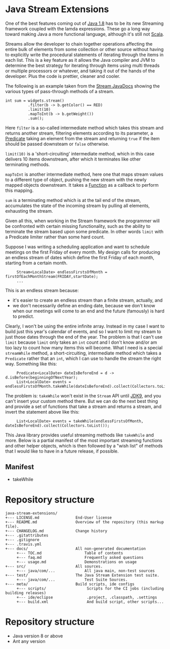 # Java Stream Extensions

One of the best features coming out of [Java 1.8](http://docs.oracle.com/javase/8/docs/api/) has to be its new Streaming framework coupled with the lamda expressions. These go a long way toward making Java a more functional language, although it's still
not [Scala](http://www.scala-lang.org).

Streams allow the developer to chain together operations affecting the entire bulk of elements from some collection or other source without having to explicitly write the procedural statements of iterating through the items in each list. This is a key feature as it allows the Java compiler and JVM to determine the best strategy for iterating through items using multi threads or multiple processors or whatever, and taking it out of the hands of the developer.  Plus the code is prettier, cleaner and cooler.

The following is an  example taken from the [Stream JavaDocs](http://docs.oracle.com/javase/8/docs/api/java/util/stream/package-summary.html) showing the various types of pass-through methods of a stream.
```
int sum = widgets.stream()
          .filter(b -> b.getColor() == RED)
          .limit(10)
          .mapToInt(b -> b.getWeight())
          .sum();
```
Here `filter` is a so-called intermediate method which takes this stream and returns another stream, filtering elements according to its parameter, a  [Predicate](http://docs.oracle.com/javase/8/docs/api/java/util/function/Predicate.html) taking an element from the stream and returning `true` if the item should be passed downsteam or `false` otherwise.

`limit(10)` is a 'short-circuiting' intermediate method, which in this case delivers 10 items downstream, after which it terminates like other terminating methods.

`mapToInt` is another intermediate method, here one that maps stream values to a different type of object, pushing the new stream with the newly mapped objects downstream. It takes a [Function](http://docs.oracle.com/javase/8/docs/api/java/util/function/Function.html) as a callback to perform this mapping.

`sum` is a terminating method which is at the tail end of the stream, accumulates the state of the incoming stream by pulling all elements, exhausting the stream.

Given all this, when working in the Stream framework the programmer will be confronted with certain missing functionality, such as the ability to terminate the stream based upon some predicate. In other words `limit` with a Predicate limiter rather than some hard count.

Suppose I was writing a scheduling application and want to schedule meetings on the first Friday of every month.  My design calls for producing an endless stream of dates which define the first Friday of each month, starting from a certain month. 
```
     Stream<LocalDate> endlessFirstsOfMonth = firstOfEachMonthStream(FRIDAY,startDate);
     ...
```
This is an endless stream because:
* it's easier to create an endless stream than a finite stream, actually, and 
* we don't necessarily define an ending date, because we don't know when our meetings will come to an end and the future (famously) is hard to predict.

Clearly, I won't be using the entire infinite array. Instead in my case I want to build just this year's calendar of events, and so I want to limit my stream to just those dates through the end of the year. The problem is that I can't use `limit` because `limit` only takes an `int` count and I don't know and/or am too lazy to count how many items this will become.
What I need is a special `streamWhile` method, a short-circuiting, intermediate method which takes a `Predicate` rather that an `int`, which I can use to handle the stream the right way. Something like this:
```
     Predicate<LocalDate> dateIsBeforeEnd = d -> d.isBefore(beginningOfNextYear);
     List<LocalDate> events = endlessFirstsOfMonth.takeWhile(dateIsBeforeEnd).collect(Collectors.toList());
```
The problem is: `takeWhile` won't exist in the `Stream` API until [JDK9](http://download.java.net/jdk9/docs/api/java/util/stream/Stream.html#takeWhile-java.util.function.Predicate-), and you can't insert your custom method there.
But we can do the next best thing and provide a set of functions that take a stream and returns a stream, and invert the statement above like this:
```
     List<LocalDate> events = takeWhile(endlessFirstsOfMonth, dateIsBeforeEnd).collect(Collectors.toList());
```
This Java library provides useful streaming methods like `takeWhile` and more. Below is a partial manifest of the most important streaming functions and other helper objects, which is then followed by a "wish list" of methods that I would like to have in a future release, if possible.

## Manifest

* takeWhile

# Repository structure

```
java-stream-extensions/
+--- LICENSE.md                End-User license
+--- README.md                 Overview of the repository (this markup file).
+--- CHANGELOG.md              Change history
+--- .gitattributes
+--- .gitignore
+--- .travis.yml
+--- docs/                     All non-generated documentation
     +--- TOC.md                   Table of contents
     +--- faq.md                   Frequently asked questions
     +--- usage.md                 Demonstrations on usage
+--- src/                      All sources.
     +--- java/com/...             All java main, non-test sources
+--- test/                     The Java Stream Extension test suite.
     +--- java/com/...             Test Suite Sources.
+--- meta/                     Build scripts, ide configs
     +--- scripts/                  Scripts for the CI jobs (including building releases)
     +--- ide/eclipse               .project, .classpath, .settings
     +--- build.xml                 And build script, other scripts...
```

# Repository structure

* Java version 8 or above
* Ant any version

